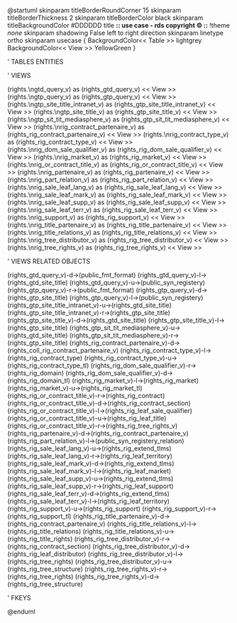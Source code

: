 
@startuml
skinparam titleBorderRoundCorner 15
skinparam titleBorderThickness 2
skinparam titleBorderColor black
skinparam titleBackgroundColor #DDDDDD
title **:: use case - rds copyright © ::**
!theme _none_
skinparam shadowing False
left to right direction
skinparam linetype ortho
skinparam usecase {
BackgroundColor<< Table >> lightgrey
BackgroundColor<< View >> YellowGreen
}

' TABLES ENTITIES 


' VIEWS 

(rights.\ngtd_query_v) as (rights_gtd_query_v) << View >>
(rights.\ngtp_query_v) as (rights_gtp_query_v) << View >>
(rights.\ngtp_site_title_intranet_v) as (rights_gtp_site_title_intranet_v) << View >>
(rights.\ngtp_site_title_v) as (rights_gtp_site_title_v) << View >>
(rights.\ngtp_sit_tit_mediasphere_v) as (rights_gtp_sit_tit_mediasphere_v) << View >>
(rights.\nrig_contract_partenaire_v) as (rights_rig_contract_partenaire_v) << View >>
(rights.\nrig_contract_type_v) as (rights_rig_contract_type_v) << View >>
(rights.\nrig_dom_sale_qualifier_v) as (rights_rig_dom_sale_qualifier_v) << View >>
(rights.\nrig_market_v) as (rights_rig_market_v) << View >>
(rights.\nrig_or_contract_title_v) as (rights_rig_or_contract_title_v) << View >>
(rights.\nrig_partenaire_v) as (rights_rig_partenaire_v) << View >>
(rights.\nrig_part_relation_v) as (rights_rig_part_relation_v) << View >>
(rights.\nrig_sale_leaf_lang_v) as (rights_rig_sale_leaf_lang_v) << View >>
(rights.\nrig_sale_leaf_mark_v) as (rights_rig_sale_leaf_mark_v) << View >>
(rights.\nrig_sale_leaf_supp_v) as (rights_rig_sale_leaf_supp_v) << View >>
(rights.\nrig_sale_leaf_terr_v) as (rights_rig_sale_leaf_terr_v) << View >>
(rights.\nrig_support_v) as (rights_rig_support_v) << View >>
(rights.\nrig_title_partenaire_v) as (rights_rig_title_partenaire_v) << View >>
(rights.\nrig_title_relations_v) as (rights_rig_title_relations_v) << View >>
(rights.\nrig_tree_distributor_v) as (rights_rig_tree_distributor_v) << View >>
(rights.\nrig_tree_rights_v) as (rights_rig_tree_rights_v) << View >>

' VIEWS RELATED OBJECTS 

(rights_gtd_query_v)-d->(public_fmt_format)
(rights_gtd_query_v)-l->(rights_gtd_site_title)
(rights_gtd_query_v)-u->(public_syn_registery)
(rights_gtp_query_v)-r->(public_fmt_format)
(rights_gtp_query_v)-d->(rights_gtp_site_title)
(rights_gtp_query_v)-l->(public_syn_registery)
(rights_gtp_site_title_intranet_v)-u->(rights_gtd_site_title)
(rights_gtp_site_title_intranet_v)-r->(rights_gtp_site_title)
(rights_gtp_site_title_v)-d->(rights_gtd_site_title)
(rights_gtp_site_title_v)-l->(rights_gtp_site_title)
(rights_gtp_sit_tit_mediasphere_v)-u->(rights_gtd_site_title)
(rights_gtp_sit_tit_mediasphere_v)-r->(rights_gtp_site_title)
(rights_rig_contract_partenaire_v)-d->(rights_coll_rig_contract_partenaire_v)
(rights_rig_contract_type_v)-l->(rights_rig_contract_type)
(rights_rig_contract_type_v)-u->(rights_rig_contract_type_tl)
(rights_rig_dom_sale_qualifier_v)-r->(rights_rig_domain)
(rights_rig_dom_sale_qualifier_v)-d->(rights_rig_domain_tl)
(rights_rig_market_v)-l->(rights_rig_market)
(rights_rig_market_v)-u->(rights_rig_market_tl)
(rights_rig_or_contract_title_v)-r->(rights_rig_contract)
(rights_rig_or_contract_title_v)-d->(rights_rig_contract_section)
(rights_rig_or_contract_title_v)-l->(rights_rig_leaf_sale_qualifier)
(rights_rig_or_contract_title_v)-u->(rights_rig_leaf_title)
(rights_rig_or_contract_title_v)-r->(rights_rig_tree_rights_v)
(rights_rig_partenaire_v)-d->(rights_rig_contract_partenaire_v)
(rights_rig_part_relation_v)-l->(public_syn_registery_relation)
(rights_rig_sale_leaf_lang_v)-u->(rights_rig_extend_tlms)
(rights_rig_sale_leaf_lang_v)-r->(rights_rig_leaf_territory)
(rights_rig_sale_leaf_mark_v)-d->(rights_rig_extend_tlms)
(rights_rig_sale_leaf_mark_v)-l->(rights_rig_leaf_market)
(rights_rig_sale_leaf_supp_v)-u->(rights_rig_extend_tlms)
(rights_rig_sale_leaf_supp_v)-r->(rights_rig_leaf_support)
(rights_rig_sale_leaf_terr_v)-d->(rights_rig_extend_tlms)
(rights_rig_sale_leaf_terr_v)-l->(rights_rig_leaf_territory)
(rights_rig_support_v)-u->(rights_rig_support)
(rights_rig_support_v)-r->(rights_rig_support_tl)
(rights_rig_title_partenaire_v)-d->(rights_rig_contract_partenaire_v)
(rights_rig_title_relations_v)-l->(rights_rig_title_relations)
(rights_rig_title_relations_v)-u->(rights_rig_title_rights)
(rights_rig_tree_distributor_v)-r->(rights_rig_contract_section)
(rights_rig_tree_distributor_v)-d->(rights_rig_leaf_distributor)
(rights_rig_tree_distributor_v)-l->(rights_rig_tree_rights)
(rights_rig_tree_distributor_v)-u->(rights_rig_tree_structure)
(rights_rig_tree_rights_v)-r->(rights_rig_tree_rights)
(rights_rig_tree_rights_v)-d->(rights_rig_tree_structure)

' FKEYS 



@enduml